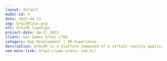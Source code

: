 ```yaml
---
layout: default
modal-id: 4
date: 2023-04-13
img: OrbiXRCase.png
alt: OrbiXR logotipo
project-date: April 2023
client: Gaz Games Artes LTDA
category: App Development | XR Experience
description: OrbiXR is a platform composed of a virtual reality application for the Meta Quest 2 and 3 auxiliary solutions for the promotion of residential developments. Currently, the application is used by major residential construction companies in Brazil such as MRV&CO and CAC Engenharia.
see-more-link: https://www.orbixr.com.br/
---
```

